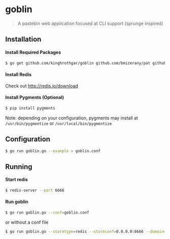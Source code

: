 # goblin

> A pastebin web application focused at CLI support (sprunge inspired)



## Installation

#### Install Required Packages

```bash
$ go get github.com/kinghrothgar/goblin github.com/bmizerany/pat github.com/grooveshark/golib/gslog bitbucket.org/kardianos/osext github.com/mediocregopher/flagconfig github.com/kinghrothgar/redis/pool github.com/mediocregopher/radix/redis github.com/kinghrothgar/pygments github.com/kinghrothgar/goblin
```

#### Install Redis

Check out http://redis.io/download


#### Install Pygments (Optional)

```bash
$ pip install pygments
```
Note: depending on your configuration, pygments may install at `/usr/bin/pygmentize` or `/usr/local/bin/pygmentize`


## Configuration

```bash
$ go run goblin.go --example > goblin.conf
```



## Running

#### Start redis

```bash
$ redis-server --port 6666
```

#### Run goblin

```bash
$ go run goblin.go --conf=goblin.conf
```

or without a conf file

```bash
$ go run goblin.go --storetype=redis --storeconf=0.0.0.0:6666 --domain=0.0.0.0 --pygmentizepath=/usr/bin/pygmentize --listen=0.0.0.0:3000 --htmltemplates=/home/vagrant/code/goblin/templates/htmlTemplates.tmpl --texttemplates=/home/vagrant/code/goblin/templates/textTemplates.tmpl --staticpath=/home/vagrant/code/goblin/static
```


